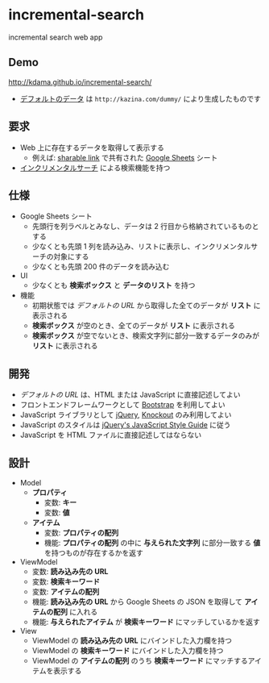 # incremental-search
incremental search web app

Demo
----
http://kdama.github.io/incremental-search/
* [デフォルトのデータ](https://docs.google.com/spreadsheets/d/1NH9rvVIudYRMMU4ETmRNdiTJQR36xCVYviVWjTEj5pM/pubhtml) は `http://kazina.com/dummy/` により生成したものです

要求
----

* Web 上に存在するデータを取得して表示する
  * 例えば: [sharable link](https://support.google.com/docs/answer/2494822) で共有された [Google Sheets](https://docs.google.com/spreadsheets/) シート
* [インクリメンタルサーチ](https://ja.wikipedia.org/wiki/%E3%82%A4%E3%83%B3%E3%82%AF%E3%83%AA%E3%83%A1%E3%83%B3%E3%82%BF%E3%83%AB%E3%82%B5%E3%83%BC%E3%83%81) による検索機能を持つ

仕様
----

* Google Sheets シート
  * 先頭行を列ラベルとみなし、データは 2 行目から格納されているものとする
  * 少なくとも先頭 1 列を読み込み、リストに表示し、インクリメンタルサーチの対象にする
  * 少なくとも先頭 200 件のデータを読み込む
* UI
  * 少なくとも **検索ボックス** と **データのリスト** を持つ
* 機能
  * 初期状態では *デフォルトの URL* から取得した全てのデータが **リスト** に表示される
  * **検索ボックス** が空のとき、全てのデータが **リスト** に表示される
  * **検索ボックス** が空でないとき、検索文字列に部分一致するデータのみが **リスト** に表示される

開発
----

* *デフォルトの URL* は、HTML または JavaScript に直接記述してよい
* フロントエンドフレームワークとして [Bootstrap](http://getbootstrap.com/) を利用してよい
* JavaScript ライブラリとして [jQuery](http://jquery.com/), [Knockout](http://knockoutjs.com/) のみ利用してよい
* JavaScript のスタイルは [jQuery's JavaScript Style Guide](https://contribute.jquery.org/style-guide/js/) に従う
* JavaScript を HTML ファイルに直接記述してはならない

設計
----

* Model
  * **プロパティ**
    * 変数: **キー**
    * 変数: **値**
  * **アイテム**
    * 変数: **プロパティの配列**
    * 機能: **プロパティの配列** の中に **与えられた文字列** に部分一致する **値** を持つものが存在するかを返す
* ViewModel
  * 変数: **読み込み先の URL**
  * 変数: **検索キーワード**
  * 変数: **アイテムの配列**
  * 機能: **読み込み先の URL** から Google Sheets の JSON を取得して **アイテムの配列** に入れる
  * 機能: **与えられたアイテム** が **検索キーワード** にマッチしているかを返す
* View
  * ViewModel の **読み込み先の URL** にバインドした入力欄を持つ
  * ViewModel の **検索キーワード** にバインドした入力欄を持つ
  * ViewModel の **アイテムの配列** のうち **検索キーワード** にマッチするアイテムを表示する
